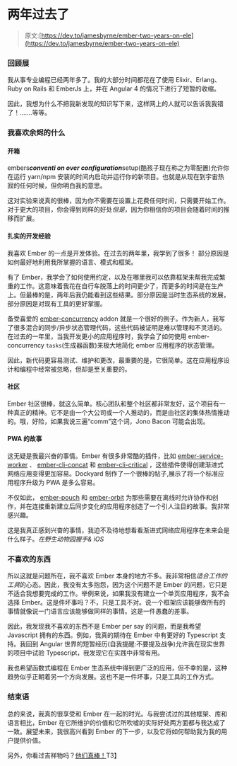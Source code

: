 # 两年过去了

> 原文:[https://dev.to/jamesbyrne/ember-two-years-on-ele](https://dev.to/jamesbyrne/ember-two-years-on-ele)

### [](#a-retrospective)回顾展

我从事专业编程已经两年多了。我的大部分时间都花在了使用 Elixir、Erlang、Ruby on Rails 和 EmberJs 上，并在 Angular 4 的情况下进行了短暂的收缩。

因此，我想为什么不把我新发现的知识写下来，这样网上的人就可以告诉我我错了！.......等等。

### 我喜欢余烬的什么

#### [](#out-of-the-box)开箱

embers***conventi on over configuration***setup(酷孩子现在称之为零配置)允许你在运行 yarn/npm 安装的时间内启动并运行你的新项目。也就是从现在到宇宙热寂的任何时候，但你明白我的意思。

这对实验来说真的很棒，因为你不需要在设置上花费任何时间，只需要开始工作。对于更大的项目，你会得到同样的好处*但是*，因为你相信你的项目会随着时间的推移而扩展。

#### [](#solid-development-experience)扎实的开发经验

我喜欢 Ember 的一点是开发体验。在过去的两年里，我学到了很多！ 部分原因是如何最好地利用我所掌握的语言、模式和框架。

有了 Ember，我学会了如何使用约定，以及在哪里我可以依靠框架来帮我完成繁重的工作。这意味着我花在自行车脱落上的时间更少了，而更多的时间是在生产上。但最棒的是，两年后我仍能看到这些结果。部分原因是当时生态系统的发展，部分原因是对现有工具的更好掌握。

备受喜爱的 [ember-concurrency](https://github.com/machty/ember-concurrency) addon 就是一个很好的例子。作为新人，我写了很多混合的同步/异步状态管理代码，这些代码被证明是难以管理和不灵活的。在过去的一年里，当我开发更小的应用程序时，我学会了如何使用 ember-concurrency `tasks`(生成器函数)来极大地简化 ember 应用程序的状态管理。

因此，新代码更容易测试、维护和更改，最重要的是，它很简单。这在应用程序设计和编程中经常被忽略，但却是至关重要的。

#### [](#community)社区

Ember 社区很棒，就这么简单。核心团队和整个社区都非常友好，这个项目有一种真正的精神。它不是由一个大公司或一个人推动的，而是由社区的集体热情推动的。哦，好险，如果我说三遍“comm”这个词，Jono Bacon 可能会出现。

#### PWA 的故事

这无疑是我最兴奋的事情。Ember 有很多非常酷的插件，比如 [ember-service-worker](https://github.com/DockYard/ember-service-worker) 、 [ember-cli-concat](https://github.com/sir-dunxalot/ember-cli-concat) 和 [ember-cli-critical](https://github.com/ivanvanderbyl/ember-cli-critical) ，这些插件使得创建渐进式网络应用变得更加容易。Dockyard 制作了一个很棒的帖子,展示了将一个标准应用程序升级为 PWA 是多么容易。

不仅如此， [ember-pouch](https://github.com/pouchdb-community/ember-pouch) 和 [ember-orbit](https://github.com/orbitjs/ember-orbit) 为那些需要在离线时允许协作和创作，并在连接重新建立后同步变化的应用程序创造了一个引人注目的故事。我非常感兴趣。

这是我真正感到兴奋的事情，我迫不及待地想看看渐进式网络应用程序在未来会是什么样子。*在野生动物园握手& iOS*

### [](#things-i-dont-like)不喜欢的东西

所以这就是问题所在，我不喜欢 Ember 本身的地方不多。我非常相信*适合工作的工具*的心态。因此，我没有太多抱怨，因为这个问题不是 Ember 的问题，它只是不适合我想要完成的工作。举例来说，如果我没有建立一个单页应用程序，我不会选择 Ember。这是件坏事吗？不，只是工具不对。说一个框架应该能够做所有的事情就像说一门语言应该能够做同样的事情。这是一件愚蠢的差事。

因此，我发现我不喜欢的东西不是 Ember per say 的问题，而是我希望 Javascript 拥有的东西。例如，我真的期待在 Ember 中有更好的 Typescript 支持。我回到 Angular 世界的短暂经历(自我提醒:不要提及战争)允许我在现实世界的项目中试验 Typescript，我发现它在实践中非常有用。

我也希望函数式编程在 Ember 生态系统中得到更广泛的应用，但不幸的是，这种趋势似乎正朝着另一个方向发展。这也不是一件坏事，只是工具的工作方式。

### [](#closing-comments)结束语

总的来说，我真的很享受和 Ember 在一起的时光。与我尝试过的其他框架、库和语言相比，Ember 在它所维护的价值和它所吹嘘的实际好处两方面都与我达成了一致。展望未来，我很高兴看到 Ember 的下一步，以及它将如何帮助我为我的用户提供价值。

另外，你看过吉祥物吗？[他们真棒！](https://www.emberjs.com/mascots/)T3】